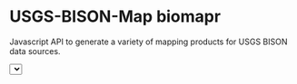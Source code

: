 # USGS-BISON-Map biomapr
Javascript API to generate a variety of mapping products for USGS BISON data sources.
<!DOCTYPE html>
<meta charset="utf-8">
<title>Testing</title>

<body>
<select id="select"></select>
<div id="map" style="width:600px;height:600px;margin:0 auto;"></div>
<div id="map2" style="width:600px;height:600px;margin:0 auto;"></div>
<script src="d3.min.js"></script>
<script src="queue.min.js"></script>
<script src="topojson.js"></script>
<script src="biomapr.js"></script>
<script>
biomapr.fill_state_species_select("select","01");
biomapr.blockmap("map","bison_datasource_id","01","Agelaius phoeniceus");
biomapr.blockmap("map2","bison_datasource_id","CT");
</script>
</body>
